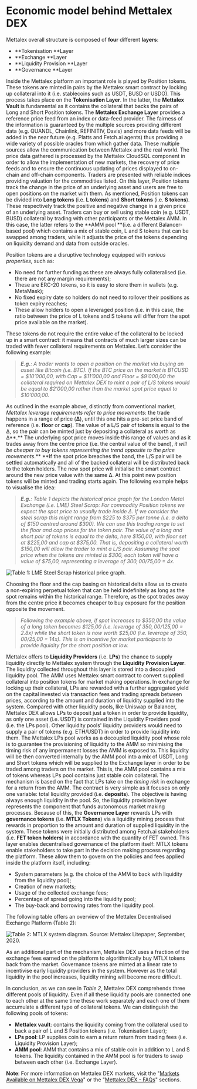 # Economic model behind Mettalex DEX

Mettalex overall structure is composed of **four** different **layers**:

* **Tokenisation **Layer
* **Exchange **Layer
* **Liquidity Provision **Layer
* **Governance **Layer&#x20;

Inside the Mettalex platform an important role is played by Position tokens. These tokens are minted in pairs by the Mettalex smart contract by locking up collateral into it (i.e. stablecoins such as USDT, BUSD or USDO). This process takes place on the **Tokenisation Layer**. In the latter, the **Mettalex Vault** is fundamental as it contains the collateral that backs the pairs of Long and Short Position tokens. The **Mettalex Exchange Layer** provides a reference price feed from an index or data-feed provider. The fairness of the information is guaranteed by the multiple sources providing different data (e.g. QUANDL, Chainlink, REFINITIV,  Davis) and more data feeds will be added in the near future (e.g. Platts and Fetch.ai agents) thus providing a wide variety of possible oracles from which gather data. These multiple sources allow the communication between Mettalex and the real world. The price data gathered is processed by the Mettalex CloudSQL component in order to allow the implementation of new markets, the recovery of price feeds and to ensure the continuous updating of prices displayed to on-chain and off-chain components. Traders are presented with reliable indices providing valuation for the commodities listed. On this layer, Position tokens track the change in the price of an underlying asset and users are free to open positions on the market with them. As mentioned, Position tokens can be divided into **Long tokens** (i.e. **L tokens**) and **Short tokens** (i.e. **S tokens**). These respectively track the positive and negative change in a given price of an underlying asset. Traders can buy or sell using stable coin (e.g. USDT, BUSD) collateral by trading with other participants or the Mettalex AMM. In this case, the latter refers to the **AMM pool **(i.e. a different Balancer-based pool) which contains a mix of stable coin, L and S tokens that can be swapped among traders, while it adjusts the price of the tokens depending on liquidity demand and data from outside oracles.

Position tokens are a disruptive technology equipped with _various properties_, such as:

* No need for further funding as these are always fully collateralised (i.e. there are not any margin requirements);
* These are ERC-20 tokens, so it is easy to store them in wallets (e.g. MetaMask);
* No fixed expiry date so holders do not need to rollover their positions as token expiry reaches;
* These allow holders to open a leveraged position (i.e. in this case, the ratio between the price of L tokens and S tokens will differ from the spot price available on the market).

These tokens do not require the entire value of the collateral to be locked up in a smart contract: it means that contracts of much larger sizes can be traded with fewer collateral requirements on Mettalex. Let’s consider the following example:

> _**E.g.**: A trader wants to open a position on the market via buying an asset like Bitcoin (i.e. BTC). If the BTC price on the market is BTCUSD = $10’000,00, with Cap = $11’000,00 and Floor = $9’000,00 the collateral required on Mettalex DEX to mint a pair of L/S tokens would be equal to $2’000,00 rather than the market spot price equal to $10’000,00._

As outlined in the example above, distinctly from conventional market, _Mettalex leverage requirements refer to price movements_: the trade happens in a range of price (**Δ**), until this one hits a pre-set price band of reference (i.e. **floor** or **cap**). The value of a L/S pair of tokens is equal to the Δ, so the pair can be minted just by depositing a collateral as worth as Δ**.** The underlying spot price moves inside this range of values and as it trades away from the centre price (i.e. the central value of the band), _it will be cheaper to buy tokens representing the trend opposite to the price movements_.** **If the spot price breaches the band, the L/S pair will be settled automatically and all of the backed collateral will be distributed back to the token holders. The new spot price will initialise the smart contract around the new price value with the same Δ. At this point new position tokens will be minted and trading starts again. The following example helps to visualise the idea:

> _**E.g.**: Table 1 depicts the historical price graph for the London Metal Exchange (i.e. LME) Steel Scrap: For commodity Position tokens we expect the spot price to usually trade inside Δ. If we consider the steel scrap this might range from $225 to $375 per tonne (i.e. a delta of $150 centred around $300). We can use this trading range to set the floor and cap prices for the token pair. The value of a long and short pair of tokens is equal to the delta, here $150,00, with floor set at $225,00 and cap at $375,00. That is, depositing a collateral worth $150,00 will allow the trader to mint a L/S pair. Assuming the spot price when the tokens are minted is $300, each token will have a value of $75,00, representing a leverage of $300,00/$75,00 = 4x._

![ Table 1: LME Steel Scrap historical price graph.](https://lh3.googleusercontent.com/v279Yho9C53TCYxmNvKDZ2DtTFfk7X1G3lQYQmAGj84H4dSr7BDx6OuvEG6G-L0dXBIh9ROoMY7dQpgVu3jOmb\_ucjYOfh1x098-eWrISE8ocWD0e89TKFVW0JjmXAqlfmSzEmGW)

Choosing the floor and the cap basing on historical delta allow us to create a non-expiring perpetual token that can be held indefinitely as long as the spot remains within the historical range. Therefore, as the spot trades away from the centre price it becomes cheaper to buy exposure for the position opposite the movement.

> _Following the example above, if spot increases to $350,00 the value of a long token becomes $125,00 (i.e. leverage of $350,00/$125,00 = 2.8x) while the short token is now worth $25,00 (i.e. leverage of $350,00/$25,00 = 14x). This is an incentive for market participants to provide liquidity for the short position at low._

Mettalex offers to **Liquidity Providers** (i.e. **LPs**) the chance to supply liquidity directly to Mettalex system through the **Liquidity Provision Layer**. The liquidity collected throughout this layer is stored into a decoupled liquidity pool. The AMM uses Mettalex smart contract to convert supplied collateral into position tokens for market making operations. In exchange for locking up their collateral, LPs are rewarded with a further aggregated yield on the capital invested via transaction fees and trading spreads between prices, according to the amount and duration of liquidity supplied into the system. Compared with other liquidity pools, like Uniswap or Balancer, Mettalex DEX allows LPs to deposit just a token in order to provide liquidity, as only one asset (i.e. USDT) is contained in the Liquidity Providers pool (i.e. the LPs pool). Other liquidity pools' liquidity providers would need to supply a pair of tokens (e.g. ETH/USDT) in order to provide liquidity into them. The Mettalex LPs pool works as a decoupled liquidity pool whose role is to guarantee the provisioning of liquidity to the AMM so minimising the timing risk of any impermanent losses the AMM is exposed to. This liquidity will be then converted internally by the AMM pool into a mix of USDT, Long and Short tokens which will be supplied to the Exchange layer in order to be traded among traders on the market. This is, the AMM pool contains a mix of tokens whereas LPs pool contains just stable coin collateral. The mechanism is based on the fact that LPs take on the _timing risk_ in exchange for a return from the AMM. The contract is very simple as it focuses on only one variable: total liquidity provided (i.e. **deposits**). The objective is having always enough liquidity in the pool. So, the liquidity provision layer represents the component that funds autonomous market making processes. Because of this, the **Governance Layer** rewards LPs with **governance tokens** (i.e. **MTLX Tokens**) via a liquidity mining process that rewards in proportion to the amount and duration of supplied liquidity in the system. These tokens were initially distributed among Fetch.ai stakeholders (i.e. **FET token holders**) in accordance with the quantity of FET owned. This layer enables decentralised governance of the platform itself: MTLX tokens enable stakeholders to take part in the decision making process regarding the platform. These allow them to govern on the policies and fees applied inside the platform itself, including:

* System parameters (e.g. the choice of the AMM to back with liquidity from the liquidity pool);
* Creation of new markets;  &#x20;
* Usage of the collected exchange fees;
* Percentage of spread going into the liquidity pool;
* The buy-back and borrowing rates from the liquidity pool.

The following table offers an overview of the Mettalex Decentralised Exchange Platform (Table 2):



![Table 2: MTLX system diagram. Source: Mettalex Litepaper, September, 2020.](https://lh3.googleusercontent.com/bY9agOHMEMc0F1R3D1b2ApjARqT0RcZW3mY\_CFHZJQ45amA9bVRQ4nzB1tYY2feuNJFFUzT4TLYsw9BxU3hOXLNSV53N12qh32xDStkcsjq2DHLyDqjuOH5QJAuPwzErWBX5BHUm)

As an additional part of the mechanism, Mettalex DEX uses a fraction of the exchange fees earned on the platform to algorithmically buy MTLX tokens back from the market. Governance tokens are minted at a linear rate to incentivise early liquidity providers in the system. However as the total liquidity in the pool increases, liquidity mining will become more difficult.

In conclusion, as we can see in _Table 2_, Mettalex DEX comprehends three different pools of liquidity. Even if all these liquidity pools are connected one to each other at the same time these work separately and each one of them accumulate a different type of collateral tokens. We can distinguish the following pools of tokens:

* **Mettalex vault**: contains the liquidity coming from the collateral used to back a pair of L and S Position tokens (i.e. Tokenisation Layer);
* **LPs pool**: LP supplies coin to earn a return return from trading fees (i.e. Liquidity Provision Layer);
* **AMM pool**: AMM that contains a mix of stable coin in addition to  L and S tokens. The liquidity contained in the AMM pool is for traders to swap between each other (i.e. Exchange Layer).

**Note**: For more information on Mettalex DEX markets, visit the "[Markets Available on Mettalex DEX Vega](markets-available-on-mettalex-dex-vega.md)" or the "[Mettalex DEX - FAQs](mettalex-dex-faqs.md)" sections.
